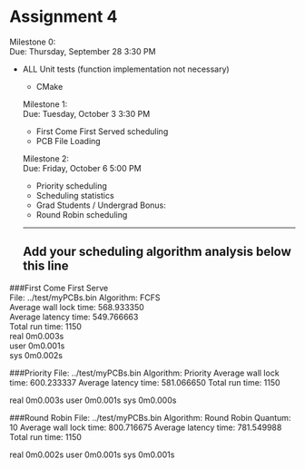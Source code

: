 # Assignment 4

Milestone 0:  
    Due: Thursday, September 28 3:30 PM
- ALL Unit tests (function implementation not necessary)
    - CMake

    Milestone 1:  
    Due: Tuesday, October 3 3:30 PM
    - First Come First Served scheduling
    - PCB File Loading

    Milestone 2:  
    Due: Friday, October 6 5:00 PM
    - Priority scheduling
    - Scheduling statistics
    - Grad Students / Undergrad Bonus:
    - Round Robin scheduling

    ----  
    Add your scheduling algorithm analysis below this line  
    ----
    
###First Come First Serve        
    File: ../test/myPCBs.bin Algorithm: FCFS    
    Average wall lock time: 568.933350   
    Average latency time: 549.766663   
    Total run time: 1150    
    real   0m0.003s   
    user   0m0.001s   
    sys    0m0.002s

###Priority 
    File: ../test/myPCBs.bin Algorithm: Priority 
Average wall lock time: 600.233337
Average latency time: 581.066650
Total run time: 1150

real	0m0.003s
user	0m0.001s
sys		0m0.000s

###Round Robin
File: ../test/myPCBs.bin Algorithm: Round Robin Quantum: 10 
Average wall lock time: 800.716675
Average latency time: 781.549988
Total run time: 1150

real	0m0.002s
user	0m0.001s
sys	    0m0.001s



